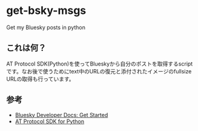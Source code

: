 # get-bsky-msgs
Get my Bluesky posts in python

## これは何？
AT Protocol SDK(Python)を使ってBlueskyから自分のポストを取得するscriptです。なお後で使うためにtext中のURLの復元と添付されたイメージのfullsize URLの取得も行っています。

## 参考

* [Bluesky Developer Docs: Get Started](https://www.docs.bsky.app/docs/get-started)
* [AT Protocol SDK for Python](https://atproto.blue/en/latest/index.html)
